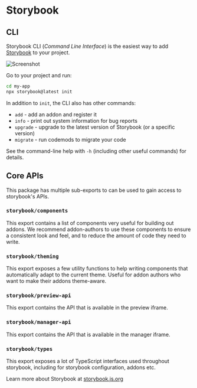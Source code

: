 # Storybook

## CLI

Storybook CLI (_Command Line Interface_) is the easiest way to add [Storybook](https://github.com/storybookjs/storybook) to your project.

![Screenshot](docs/getstorybook.png)

Go to your project and run:

```sh
cd my-app
npx storybook@latest init
```

In addition to `init`, the CLI also has other commands:

- `add` - add an addon and register it
- `info` - print out system information for bug reports
- `upgrade` - upgrade to the latest version of Storybook (or a specific version)
- `migrate` - run codemods to migrate your code

See the command-line help with `-h` (including other useful commands) for details.

## Core APIs

This package has multiple sub-exports to can be used to gain access to storybook's APIs.

### `storybook/components`

This export contains a list of components very useful for building out addons.
We recommend addon-authors to use these components to ensure a consistent look and feel, and to reduce the amount of code they need to write.

### `storybook/theming`

This export exposes a few utility functions to help writing components that automatically adapt to the current theme.
Useful for addon authors who want to make their addons theme-aware.

### `storybook/preview-api`

This export contains the API that is available in the preview iframe.

### `storybook/manager-api`

This export contains the API that is available in the manager iframe.

### `storybook/types`

This export exposes a lot of TypeScript interfaces used throughout storybook, including for storybook configuration, addons etc.

Learn more about Storybook at [storybook.js.org](https://storybook.js.org/?utm_source=readme)
